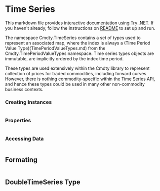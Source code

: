 # Time Series
This markdown file provides interactive documentation using [Try .NET](https://dotnet.microsoft.com/platform/try-dotnet). If you haven't already, follow the instructions on [README](README.md) to set up and run.

The namespace Cmdty.TimeSeries contains a set of types used to represent an associated map, where the index is always a (Time Period Value Type)(TimePeriodValueTypes.md) from the Cmdty.TimePeriodValueTypes namespace. Time series types objects are immutable, are implicitly ordered by the index time period.

These types are used extensively within the Cmdty library to represent collection of prices for traded commodities, including forward curves. However, there is nothing commodity-specific within the Time Series API, and hence these types could be used in many other non-commodity business contexts.

### Creating Instances
```cs --region creating --source-file ./Cmdty.Curves.Samples.TimeSeries/Program.cs --project ./Cmdty.Curves.Samples.TimeSeries/Cmdty.Curves.Samples.TimeSeries.csproj
```

### Properties
```cs --region properties --source-file ./Cmdty.Curves.Samples.TimeSeries/Program.cs --project ./Cmdty.Curves.Samples.TimeSeries/Cmdty.Curves.Samples.TimeSeries.csproj
```

### Accessing Data
```cs --region accessing_data --source-file ./Cmdty.Curves.Samples.TimeSeries/Program.cs --project ./Cmdty.Curves.Samples.TimeSeries/Cmdty.Curves.Samples.TimeSeries.csproj
```

## Formating
```cs --region formatting --source-file ./Cmdty.Curves.Samples.TimeSeries/Program.cs --project ./Cmdty.Curves.Samples.TimeSeries/Cmdty.Curves.Samples.TimeSeries.csproj
```

## DoubleTimeSeries Type
```cs --region doubletimeseries --source-file ./Cmdty.Curves.Samples.TimeSeries/Program.cs --project ./Cmdty.Curves.Samples.TimeSeries/Cmdty.Curves.Samples.TimeSeries.csproj
```
